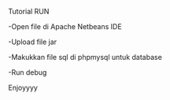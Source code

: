 Tutorial RUN

-Open file di Apache Netbeans IDE    

-Upload file jar

-Makukkan file sql di phpmysql untuk database 

-Run debug

Enjoyyyy
